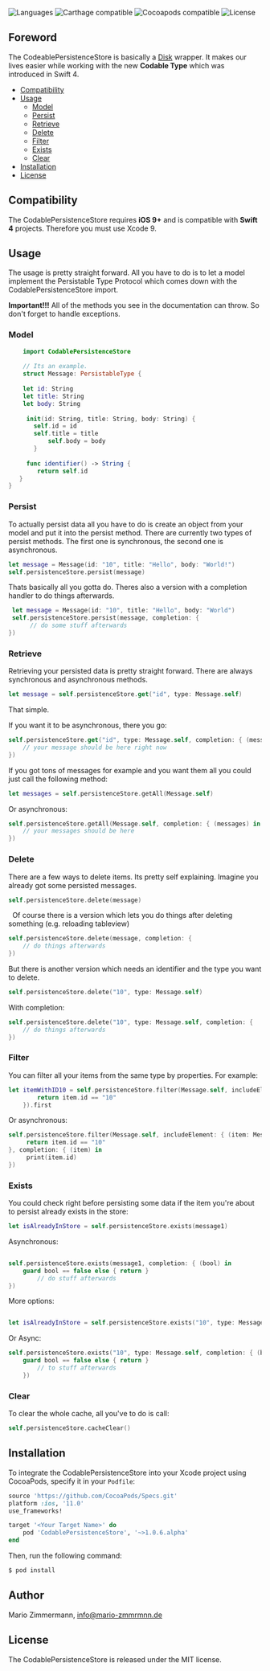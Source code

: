 
![Languages](https://img.shields.io/badge/languages-Swift%204.0-orange.svg)
![Carthage compatible](https://img.shields.io/badge/Carthage-compatible-red.svg?style=flat)
![Cocoapods compatible](https://img.shields.io/badge/Cocoapods-compatible-green.svg)
![License](https://img.shields.io/badge/license-MIT-blue.svg)

## Foreword 
The CodeablePersistenceStore is basically a [Disk](https://github.com/saoudrizwan/Disk) wrapper. It makes our lives easier while working with the new **Codable Type**  which was introduced in Swift 4.

- [Compatibility](##compatibility)
- [Usage](##usage)
	- [Model](#model)
	- [Persist](#persist)
	- [Retrieve](#retrieve)
	- [Delete](#delete)
	- [Filter](#filter)
	- [Exists](#exists)
	- [Clear](#clear)
- [Installation](#installation)
- [License](#license)

## Compatibility

The CodablePersistenceStore requires **iOS 9+** and is compatible with **Swift 4** projects. Therefore you must use Xcode 9.

## Usage

The usage is pretty straight forward. All you have to do is to let a model implement the Persistable Type Protocol which comes down with the CodablePersistenceStore import.

**Important!!!**
All of the methods you see in the documentation can throw. So don't forget to handle exceptions.

### Model

```swift
    import CodablePersistenceStore
    
	// Its an example.
    struct Message: PersistableType {
    
    let id: String
    let title: String
    let body: String
	
     init(id: String, title: String, body: String) {
	   self.id = id
	   self.title = title
           self.body = body
       }
    
     func identifier() -> String {
        return self.id
   }
}
```

### Persist

To actually persist data all you have to do is create an object from your model and put it into the persist method. There are currently two types of persist methods. The first one is synchronous, the second one is asynchronous.

```swift
let message = Message(id: "10", title: "Hello", body: "World!")
self.persistenceStore.persist(message)
```
 
 Thats basically all you gotta do. Theres also a version with a completion handler to do things afterwards.

```swift
 let message = Message(id: "10", title: "Hello", body: "World")
 self.persistenceStore.persist(message, completion: { 
      // do some stuff afterwards
})
```

### Retrieve
Retrieving your persisted data is pretty straight forward. There are always synchronous and asynchronous methods.

```swift
let message = self.persistenceStore.get("id", type: Message.self)

```

That simple.

If you want it to be asynchronous, there you go:

```swift
self.persistenceStore.get("id", type: Message.self, completion: { (message) in 
	// your message should be here right now
})

```


If you got tons of messages for example and you want them all you could just call the following method:

```swift
let messages = self.persistenceStore.getAll(Message.self)
```
	
Or asynchronous:

```swift
self.persistenceStore.getAll(Message.self, completion: { (messages) in 
	// your messages should be here
})
```
	
### Delete
 There are a few ways to delete items. Its pretty self explaining.
 Imagine you already got some persisted messages.

```swift
self.persistenceStore.delete(message)
```

   
   Of course there is a version which lets you do things after deleting something (e.g. reloading tableview)

```swift
self.persistenceStore.delete(message, completion: { 
	// do things afterwards
})
```

But there is another version which needs an identifier and the type you want to delete.

```swift
self.persistenceStore.delete("10", type: Message.self)
```
 
 With completion:

```swift
self.persistenceStore.delete("10", type: Message.self, completion: {
	// do things afterwards
})
```

### Filter
You can filter all your items from the same type by properties. For example:

```swift
let itemWithID10 = self.persistenceStore.filter(Message.self, includeElement: { (item: Message) -> Bool in
    	return item.id == "10"
    }).first
```

Or asynchronous:

```swift
self.persistenceStore.filter(Message.self, includeElement: { (item: Message) -> Bool in
     return item.id == "10"	
}, completion: { (item) in
     print(item.id)
})
```

### Exists
You could check right before persisting some data if the item you're about to persist already exists in the store:

```swift
let isAlreadyInStore = self.persistenceStore.exists(message1)
```

Asynchronous:

```swift

self.persistenceStore.exists(message1, completion: { (bool) in 
	guard bool == false else { return }
		// do stuff afterwards
})

```

More options:

```swift

let isAlreadyInStore = self.persistenceStore.exists("10", type: Message.self)
``` 

   Or Async: 

```swift
self.persistenceStore.exists("10", type: Message.self, completion: { (bool) in 
	guard bool == false else { return }
		// to stuff afterwards
	})
```

### Clear

To clear the whole cache, all you've to do is call:

```swift
self.persistenceStore.cacheClear()
```

## Installation

To integrate the CodablePersistenceStore into your Xcode project using CocoaPods, specify it in your `Podfile`:

```ruby
source 'https://github.com/CocoaPods/Specs.git'
platform :ios, '11.0'
use_frameworks!

target '<Your Target Name>' do
    pod 'CodablePersistenceStore', '~>1.0.6.alpha'
end
```

Then, run the following command:

```bash
$ pod install
```

## Author

Mario Zimmermann, info@mario-zmmrmnn.de

## License

The CodablePersistenceStore is released under the MIT license.
